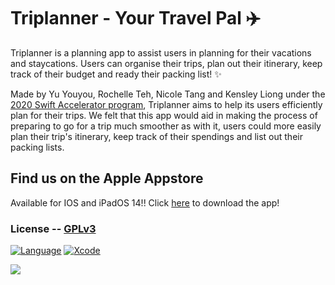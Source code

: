 # Triplanner - Your Travel Pal ✈️
Triplanner is a planning app to assist users in planning for their vacations and staycations. Users can organise their trips, plan out their itinerary, keep track of their budget and ready their packing list! ✨





Made by Yu Youyou, Rochelle Teh, Nicole Tang and Kensley Liong under the <a href="https://swiftinsg.org">2020 Swift Accelerator program</a>, Triplanner aims to help its users efficiently plan for their trips. We felt that this app would aid in making the process of preparing to go for a trip much smoother as with it, users could more easily plan their trip's itinerary, keep track of their spendings and list out their packing lists. 


## Find us on the Apple Appstore

Available for IOS and iPadOS 14!!
Click <a href="https://apps.apple.com/us/app/triplanner-your-travel-pal/id1544696258">here</a> to download the app!



### License -- [GPLv3](https://www.gnu.org/licenses/gpl-3.0.en.html)  

[![Language](https://img.shields.io/badge/Swift-5-9cf)](https://developer.apple.com/swift) 
[![Xcode](https://img.shields.io/badge/Xcode-12-9cf)](https://developer.apple.com/xcode)

<a href="https://github.com/swiftaccelerator2020/Triplanner/graphs/contributors">
  <img src="https://contrib.rocks/image?repo=swiftaccelerator2020/Triplanner" />
</a>




